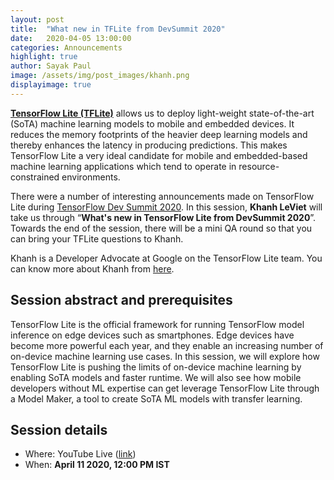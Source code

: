 ```yaml
---
layout: post
title:  "What new in TFLite from DevSummit 2020"
date:   2020-04-05 13:00:00
categories: Announcements
highlight: true
author: Sayak Paul
image: /assets/img/post_images/khanh.png
displayimage: true
---
```


[**TensorFlow Lite (TFLite)**](https://www.tensorflow.org/lite) allows us to deploy light-weight state-of-the-art (SoTA) machine learning models to mobile and embedded devices. It reduces the memory footprints of the heavier deep learning models and thereby enhances the latency in producing predictions. This makes TensorFlow Lite a very ideal candidate for mobile and embedded-based machine learning applications which tend to operate in resource-constrained environments.

There were a number of interesting announcements made on TensorFlow Lite during [TensorFlow Dev Summit 2020](https://www.youtube.com/playlist?list=PLQY2H8rRoyvzuJw20FG82Lgm2SZjTdIXU). In this session, **Khanh LeViet** will take us through “**What's new in TensorFlow Lite from DevSummit 2020**”. Towards the end of the session, there will be a mini QA round so that you can bring your TFLite questions to Khanh.

Khanh is a Developer Advocate at Google on the TensorFlow Lite team. You can know more about Khanh from [here](https://www.linkedin.com/in/lvgk/).

## Session abstract and prerequisites

TensorFlow Lite is the official framework for running TensorFlow model inference on edge devices such as smartphones. Edge devices have become more powerful each year, and they enable an increasing number of on-device machine learning use cases. In this session, we will explore how TensorFlow Lite is pushing the limits of on-device machine learning by enabling SoTA models and faster runtime. We will also see how mobile developers without ML expertise can get leverage TensorFlow Lite through a Model Maker, a tool to create SoTA ML models with transfer learning.

## Session details

- Where: YouTube Live ([link](https://www.youtube.com/watch?v=shqlDPJxBe0))
- When: **April 11 2020, 12:00 PM IST**
